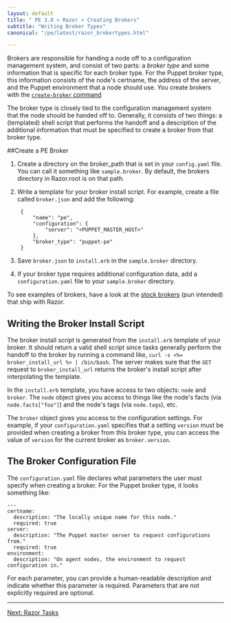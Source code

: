 ```yaml
---
layout: default
title: " PE 3.8 » Razor » Creating Brokers"
subtitle: "Writing Broker Types"
canonical: "/pe/latest/razor_brokertypes.html"

---
```


Brokers are responsible for handing a node off to a configuration management system, and consist of two parts: a *broker type* and some information that is specific for each broker type. For the Puppet broker type, this information consists of the node's certname, the address of the server, and the Puppet environment that a node should use. You create brokers with the [`create-broker` command](https://github.com/puppetlabs/razor-server/blob/master/doc/api.md)

The broker type is closely tied to the configuration management system that the node should be handed off to. Generally, it consists of two things: a (templated) shell script that performs the handoff and a description of the additional information that must be specified to create a broker from that broker type.

##Create a PE Broker

1. Create a directory on the broker_path that is set in your `config.yaml` file. You can call it something like `sample.broker`. By default, the brokers directory in Razor.root is on that path.
2. Write a template for your broker install script. For example, create a file called `broker.json` and add the following:

		{
			"name": "pe",
			"configuration": {
				"server": "<PUPPET_MASTER_HOST>"
			},
			"broker_type": "puppet-pe"
		}

3. Save `broker.json` to `install.erb` in the `sample.broker` directory.

4. If your broker type requires additional configuration data, add a `configuration.yaml` file to your `sample.broker` directory.


To see examples of brokers, have a look at the [stock brokers](https://github.com/puppetlabs/razor-server/tree/master/brokers) (pun intended) that ship with Razor.

## Writing the Broker Install Script

The broker install script is generated from the `install.erb` template of your broker. It should return a valid shell script since tasks generally perform the handoff to the broker by running a command like, `curl -s <%= broker_install_url %> | /bin/bash`. The server makes sure that the `GET` request to `broker_install_url` returns the broker's install script after interpolating the template.

In the `install.erb` template, you have access to two objects: `node` and `broker`. The `node` object gives you access to things like the node's facts (via `node.facts["foo"]`) and the node's tags (via `node.tags`), etc.

The `broker` object gives you access to the configuration settings. For example, if your `configuration.yaml` specifies that a setting `version` must be provided when creating a broker from this broker type, you can access the value of `version` for the current broker as `broker.version`.

## The Broker Configuration File

The `configuration.yaml` file declares what parameters the user must specify when creating a broker. For the Puppet broker type, it looks something like:

    ---
    certname:
      description: "The locally unique name for this node."
      required: true
    server:
      description: "The Puppet master server to request configurations from."
      required: true
    environment:
      description: "On agent nodes, the environment to request configuration in."

For each parameter, you can provide a human-readable description and indicate whether this parameter is required. Parameters that are not explicitly required are optional.


* * *


[Next: Razor Tasks](./razor_tasks.html)
